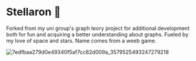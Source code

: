 # Stellaron 🌌

Forked from my uni group's graph teory project for additional development both for fun and acquiring a better understanding about graphs. Fueled by my love of space and stars. Name comes from a weeb game.

![7edfbaa279d0e49340f5af7cc82d009a_3579525493247279218](https://github.com/amanda-lais/Stellaron/assets/100282290/e7e67a68-960f-41f9-baa9-5eab7f5e0139)
